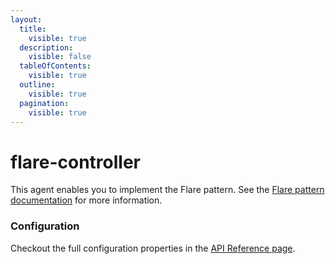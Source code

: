 ```yaml
---
layout:
  title:
    visible: true
  description:
    visible: false
  tableOfContents:
    visible: true
  outline:
    visible: true
  pagination:
    visible: true
---
```


# flare-controller

This agent enables you to implement the Flare pattern. See the [Flare pattern documentation](../../patterns/flare-pattern.md) for more information.

### Configuration

Checkout the full configuration properties in the [API Reference page](../../building-applications/api-reference/agents.md#flare-controller).
